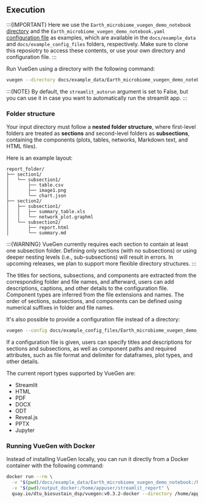 ## Execution


:::{IMPORTANT}
Here we use the `Earth_microbiome_vuegen_demo_notebook` [directory](https://github.com/Multiomics-Analytics-Group/vuegen/blob/main/docs/example_data/Earth_microbiome_vuegen_demo_notebook) and the `Earth_microbiome_vuegen_demo_notebook.yaml` [configuration file](https://github.com/Multiomics-Analytics-Group/vuegen/blob/main/docs/example_config_files/Earth_microbiome_vuegen_demo_notebook_config) as examples, which are available in the `docs/example_data` and `docs/example_config_files` folders, respectively. Make sure to clone this reposiotry to access these contents, or use your own directory and configuration file.
:::


Run VueGen using a directory with the following command:

```bash
vuegen --directory docs/example_data/Earth_microbiome_vuegen_demo_notebook --report_type streamlit
```

:::{NOTE}
By default, the `streamlit_autorun` argument is set to False, but you can use it in case you want to automatically run the streamlit app.
:::


### Folder structure

Your input directory must follow a **nested folder structure**, where first-level folders are treated as **sections** and second-level folders as **subsections**, containing the components (plots, tables, networks, Markdown text, and HTML files).

Here is an example layout:
```
report_folder/
├── section1/
│   └── subsection1/
│       ├── table.csv
│       ├── image1.png
│       └── chart.json
├── section2/
│   ├── subsection1/
│   │   ├── summary_table.xls
│   │   └── network_plot.graphml
│   └── subsection2/
│       ├── report.html
│       └── summary.md
```

:::{WARNING}
VueGen currently requires each section to contain at least one subsection folder. Defining only sections (with no subsections) or using deeper nesting levels (i.e., sub-subsections) will result in errors. In upcoming releases, we plan to support more flexible directory structures.
:::


The titles for sections, subsections, and components are extracted from the corresponding folder and file names, and afterward, users can add descriptions, captions, and other details to the configuration file. Component types are inferred from the file extensions and names. 
The order of sections, subsections, and components can be defined using numerical suffixes in folder and file names.

It's also possible to provide a configuration file instead of a directory:

```bash
vuegen --config docs/example_config_files/Earth_microbiome_vuegen_demo_notebook.yaml --report_type streamlit
```

If a configuration file is given, users can specify titles and descriptions for sections and subsections, as well as component paths and required attributes, such as file format and delimiter for dataframes, plot types, and other details.

The current report types supported by VueGen are:

- Streamlit
- HTML
- PDF
- DOCX
- ODT
- Reveal.js
- PPTX
- Jupyter

### Running VueGen with Docker

Instead of installing VueGen locally, you can run it directly from a Docker container with the following command:

```bash
docker run --rm \
  -v "$(pwd)/docs/example_data/Earth_microbiome_vuegen_demo_notebook:/home/appuser/Earth_microbiome_vuegen_demo_notebook" \
  -v "$(pwd)/output_docker:/home/appuser/streamlit_report" \
  quay.io/dtu_biosustain_dsp/vuegen:v0.3.2-docker --directory /home/appuser/Earth_microbiome_vuegen_demo_notebook --report_type streamlit
```